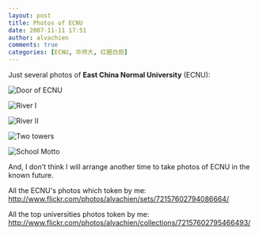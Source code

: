 ```yaml
---
layout: post
title: Photos of ECNU
date: 2007-11-11 17:51
author: alvachien
comments: true
categories: [ECNU, 华师大, 红圈白炮]
---
```

Just several photos of **East China Normal University** (ECNU):

![Door of ECNU](http://farm3.static.flickr.com/2196/1940584851_fcaa994901_b.jpg)


![River I](http://farm3.static.flickr.com/2387/1944670686_8faec29db7_b.jpg)


![River II](http://farm3.static.flickr.com/2358/1943831127_e872cf9fa3_b.jpg)


![Two towers](http://farm3.static.flickr.com/2333/1943833547_29a5895afc_b.jpg)


![School Motto](http://farm3.static.flickr.com/2269/1944679554_0688df2f68_b.jpg)


And, I don't think I will arrange another time to take photos of ECNU in the known future.

All the ECNU's photos which token by me: http://www.flickr.com/photos/alvachien/sets/72157602794086664/

All the top universities photos token by me: http://www.flickr.com/photos/alvachien/collections/72157602795466493/

